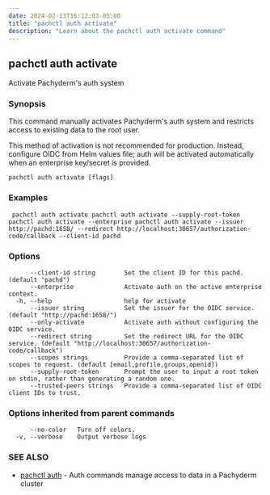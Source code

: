 ```yaml
---
date: 2024-02-13T16:12:03-05:00
title: "pachctl auth activate"
description: "Learn about the pachctl auth activate command"
---
```


## pachctl auth activate

Activate Pachyderm's auth system

### Synopsis

This command manually activates Pachyderm's auth system and restricts access to existing data to the root user. 

This method of activation is not recommended for production. Instead, configure OIDC from Helm values file; auth will be activated automatically when an enterprise key/secret is provided.

```
pachctl auth activate [flags]
```

### Examples

```
 pachctl auth activate pachctl auth activate --supply-root-token pachctl auth activate --enterprise pachctl auth activate --issuer http://pachd:1658/ --redirect http://localhost:30657/authorization-code/callback --client-id pachd
```

### Options

```
      --client-id string        Set the client ID for this pachd. (default "pachd")
      --enterprise              Activate auth on the active enterprise context.
  -h, --help                    help for activate
      --issuer string           Set the issuer for the OIDC service. (default "http://pachd:1658/")
      --only-activate           Activate auth without configuring the OIDC service.
      --redirect string         Set the redirect URL for the OIDC service. (default "http://localhost:30657/authorization-code/callback")
      --scopes strings          Provide a comma-separated list of scopes to request. (default [email,profile,groups,openid])
      --supply-root-token       Prompt the user to input a root token on stdin, rather than generating a random one.
      --trusted-peers strings   Provide a comma-separated list of OIDC client IDs to trust.
```

### Options inherited from parent commands

```
      --no-color   Turn off colors.
  -v, --verbose    Output verbose logs
```

### SEE ALSO

* [pachctl auth](../pachctl_auth)	 - Auth commands manage access to data in a Pachyderm cluster

